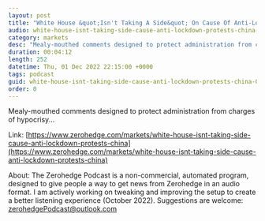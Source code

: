 ```yaml
---
layout: post
title: "White House &quot;Isn't Taking A Side&quot; On Cause Of Anti-Lockdown Protests In China"
audio: white-house-isnt-taking-side-cause-anti-lockdown-protests-china-0
category: markets
desc: "Mealy-mouthed comments designed to protect administration from charges of hypocrisy..."
duration: 00:04:12
length: 252
datetime: Thu, 01 Dec 2022 22:15:00 +0000
tags: podcast
guid: white-house-isnt-taking-side-cause-anti-lockdown-protests-china-0
order: 0
---
```

Mealy-mouthed comments designed to protect administration from charges of hypocrisy...

Link: [https://www.zerohedge.com/markets/white-house-isnt-taking-side-cause-anti-lockdown-protests-china](https://www.zerohedge.com/markets/white-house-isnt-taking-side-cause-anti-lockdown-protests-china)

About: The Zerohedge Podcast is a non-commercial, automated program, designed to give people a way to get news from Zerohedge in an audio format.  I am actively working on tweaking and improving the setup to create a better listening experience (October 2022).  Suggestions are welcome: [zerohedgePodcast@outlook.com](mailto:zerohedgePodcast@outlook.com)